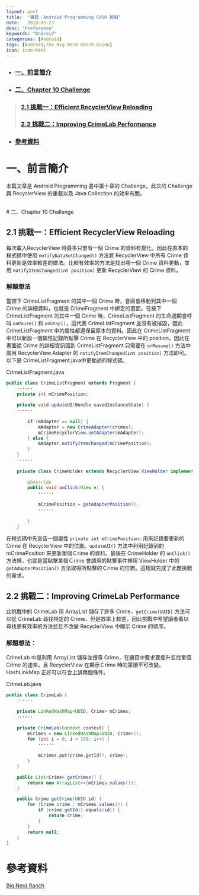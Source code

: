 ```yaml
---
layout: post
title:  "書籍：Android Programming CH10 挑戰"
date:   2018-03-23
desc: "Preference"
keywords: "Android"
categories: [Android]
tags: [Android,The Big Nerd Ranch Guide]
icon: icon-html
---
```


* ### [一、前言簡介](#1)
* ### [二、Chapter 10 Challenge](#2)
> ### [2.1 挑戰一：Efficient RecyclerView Reloading](#2.1)
> ### [2.2 挑戰二：Improving CrimeLab Performance](#2.2)
* ### [參考資料](#3)

<h2 id="1"></h2>

# 一、前言簡介
本篇文章是 Android Programming 書中第十章的 Challenge，此次的 Challenge 與 RecyclerView 的重載以及 Java Collection 的效率有關。

<h2 id="1"></h2>
# 二、Chapter 10 Challenge

## 2.1 挑戰一：Efficient RecyclerView Reloading
每次載入RecyclerView 時最多只會有一個 Crime 的資料有變化，因此在原本的程式碼中使用 `notifyDataSetChanged()` 方法將 RecyclerView 中所有 Crime 資料更新是效率較差的做法。比較有效率的方法是找出哪一個 Crime 資料更動，並用 `notifyItemChanged(int position)` 更新 RecyclerView 的 Crime 資料。

### 解題想法
當按下 CrimeListFragment 的其中一個 Crime 時，會面會移動到其中一個 Crime 的詳細資料，也就是 CrimeFragment 中綁定的畫面。在按下 CrimeListFragment 的其中一個 Crime 時，CrimeListFragment 的生命週期會呼叫 `onPause()` 和 `onStop()`，這代表 CrimeListFragment 並沒有被摧毀，因此 CrimeListFragment 中的屬性都還保留原本的資料。因此在 CrimeListFragment 中可以新設一個屬性記錄所點擊 Crime 在 RecyclerView 中的 position。因此在畫面從 Crime 的詳細資訊回到 CrimeListFragment 只需要在 `onResume()` 方法中調用 RecyclerView.Adapter 的 `notifyItemChanged(int position)` 方法即可。以下是 CrimeListFragment.java中更動過的程式碼。

CrimeListFragment.java

```java
public class CrimeListFragment extends Fragment {
    ······
    private int mCrimePosition;
    
    private void updateUI(Bundle savedInstanceState) {
    ······
    
        if (mAdapter == null) {
            mAdapter = new CrimeAdapter(crimes);
            mCrimeRecyclerView.setAdapter(mAdapter);
        } else {
            mAdapter.notifyItemChanged(mCrimePosition);
        }
    }
    ······
    
    private class CrimeHolder extends RecyclerView.ViewHolder implements View.OnClickListener {
    
        @Override
        public void onClick(View v) {
            ······
            
            mCrimePosition = getAdapterPosition();
            ······
            
        }
    }
```
在程式碼中先宣告一個屬性 `private int mCrimePosition;` 用來記錄要更新的 Crime 在 RecyclerView 中的位置。`updateUI()` 方法中利用記錄到的 mCrimePosition 來更新單個Ｃrime 的資料。最後在 CrimeHolder 的 `onClick()` 方法裡，也就是當點擊某個Ｃrime 會調用的點擊事件裡用 ViewHolder 中的 `getAdapterPosition()` 方法取得所點擊的Ｃrime 的位置。這樣就完成了此題挑戰的需求。

## 2.2 挑戰二：Improving CrimeLab Performance
此挑戰中的 CrimeLab 用 ArrayList 儲存了許多 Crime，`getCrime(UUID)` 方法可以從 CrimeLab 尋找特定的 Crime，但是效率上較差，因此挑戰中希望讀者看以尋找更有效率的方法並且不改變 RecyclerView 中顯示 Crime 的順序。

### 解題想法：
CrimeLab 中是利用 ArrayList 儲存並搜尋 Crime，在題目中要求要提升玄找單個 Crime 的速率，且 RecyclerView 在顯示Ｃrime 時的薰續不可改變。HashLinkMap 正好可以符合上訴兩個條件。

CrimeLab.java

```java
public class CrimeLab {
    ······
    
    private LinkedHashMap<UUID, Crime> mCrimes;
    ······
    
    private CrimeLab(Context context) {
        mCrimes = new LinkedHashMap<UUID, Crime>();
        for (int i = 0; i < 100; i++) {
            ······
            
            mCrimes.put(crime.getId(), crime);
        }
    }

    public List<Crime> getCrimes() {
        return new ArrayList<>(mCrimes.values());
    }

    public Crime getCrime(UUID id) {
        for (Crime crime : mCrimes.values()) {
            if (crime.getId().equals(id)) {
                return crime;
            }
        }
        return null;
    }
}

```

# 參考資料

[Big Nerd Ranch](https://forums.bignerdranch.com/c/android-programming-the-big-nerd-ranch-guide)